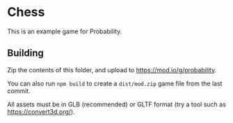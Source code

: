 # Chess
This is an example game for Probability.

## Building
Zip the contents of this folder, and upload to https://mod.io/g/probability.

You can also run `npm build` to create a `dist/mod.zip` game file from the last commit.

All assets must be in GLB (recommended) or GLTF format (try a tool such as https://convert3d.org/).
